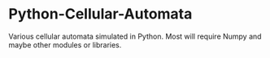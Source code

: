 # Python-Cellular-Automata
Various cellular automata simulated in Python. Most will require Numpy and maybe other modules or libraries.
